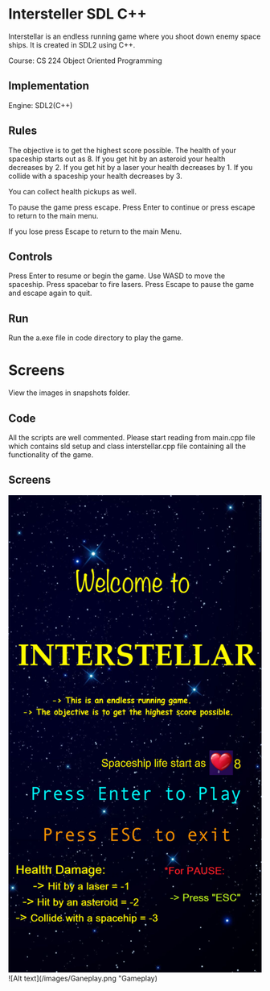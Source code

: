 # Intersteller SDL C++

Interstellar is an endless running game where you shoot down enemy space ships. It is created in SDL2 using C++.

Course: CS 224 Object Oriented Programming

## Implementation

Engine: SDL2(C++)

## Rules

The objective is to get the highest score possible. The health of your spaceship starts out as 8. If you get hit by an asteroid your health decreases by 2. If you get hit by a laser your health decreases by 1. If you collide with a spaceship your health decreases by 3.

You can collect health pickups as well.

To pause the game press escape. Press Enter to continue or press escape to return to the main menu.

If you lose press Escape to return to the main Menu.

## Controls

Press Enter to resume or begin the game.
Use WASD to move the spaceship.
Press spacebar to fire lasers.
Press Escape to pause the game and escape again to quit.

## Run

Run the a.exe file in code directory to play the game.

# Screens

View the images in snapshots folder.

## Code

All the scripts are well commented. Please start reading from main.cpp file which contains sld setup and class interstellar.cpp file containing all the functionality of the game.

## Screens

![Alt text](/images/Menu.png "Menu") ![Alt text](/images/Ganeplay.png "Gameplay)
